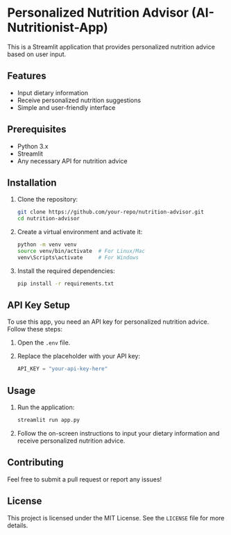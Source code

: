 # Personalized Nutrition Advisor (AI-Nutritionist-App)

This is a Streamlit application that provides personalized nutrition advice based on user input. 

## Features
- Input dietary information
- Receive personalized nutrition suggestions
- Simple and user-friendly interface

## Prerequisites

- Python 3.x
- Streamlit
- Any necessary API for nutrition advice

## Installation

1. Clone the repository:

    ```bash
    git clone https://github.com/your-repo/nutrition-advisor.git
    cd nutrition-advisor
    ```

2. Create a virtual environment and activate it:

    ```bash
    python -m venv venv
    source venv/bin/activate  # For Linux/Mac
    venv\Scripts\activate     # For Windows
    ```

3. Install the required dependencies:

    ```bash
    pip install -r requirements.txt
    ```

## API Key Setup

To use this app, you need an API key for personalized nutrition advice. Follow these steps:

1. Open the `.env` file.
2. Replace the placeholder with your API key:

    ```python
    API_KEY = "your-api-key-here"
    ```

## Usage

1. Run the application:

    ```bash
    streamlit run app.py
    ```

2. Follow the on-screen instructions to input your dietary information and receive personalized nutrition advice.

## Contributing

Feel free to submit a pull request or report any issues!

## License

This project is licensed under the MIT License. See the `LICENSE` file for more details.
